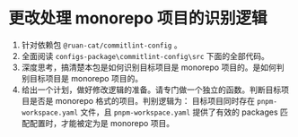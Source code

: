 # 更改处理 monorepo 项目的识别逻辑

1. 针对依赖包 `@ruan-cat/commitlint-config` 。
2. 全面阅读 `configs-package\commitlint-config\src` 下面的全部代码。
3. 深度思考，搞清楚本包是如何识别目标项目是 monorepo 项目的。是如何判别目标项目是 monorepo 项目的。
4. 给出一个计划，做好修改逻辑的准备。请专门做一个独立的函数。判断目标项目是否是 monorepo 格式的项目。判别逻辑为： 目标项目同时存在 `pnpm-workspace.yaml` 文件，且 `pnpm-workspace.yaml` 提供了有效的 packages 匹配配置时，才能被定为是 monorepo 项目。
